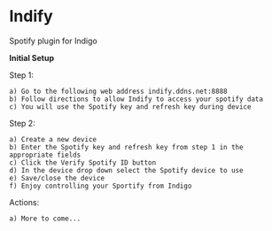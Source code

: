 # Indify
Spotify plugin for Indigo

**Initial Setup**

Step 1:

    a) Go to the following web address indify.ddns.net:8888
    b) Follow directions to allow Indify to access your spotify data
    c) You will use the Spotify key and refresh key during device 
    
Step 2:

    a) Create a new device
    b) Enter the Spotify key and refresh key from step 1 in the appropriate fields
    c) Click the Verify Spotify ID button
    d) In the device drop down select the Spotify device to use
    e) Save/close the device
    f) Enjoy controlling your Sportify from Indigo
    
Actions:

    a) More to come...
